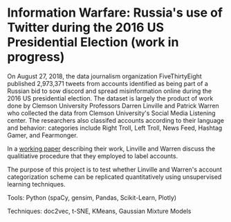 # Information Warfare: Russia's use of Twitter during the 2016 US Presidential Election (work in progress)

On August 27, 2018, the data journalism organization FiveThirtyEight published 2,973,371 tweets from accounts identified as being part of a Russian bid to sow discord and spread misinformation online during the 2016 US presidential election. The dataset is largely the product of work done by Clemson University Professors Darren Linville and Patrick Warren who collected the data from Clemson University's Social Media Listening center. The researchers also classifed accounts according to their language and behavior: categories include Right Troll, Left Troll, News Feed, Hashtag Gamer, and Fearmonger.

In a [working paper](http://pwarren.people.clemson.edu/Linvill_Warren_TrollFactory.pdf) describing their work, Linville and Warren discuss the qualitiative procedure that they employed to label accounts.

The purpose of this project is to test whether Linville and Warren's account categorization scheme can be replicated quantitatively using unsupervised learning techniques.


Tools: Python (spaCy, gensim, Pandas, Scikit-Learn, Plotly) 

Techniques: doc2vec, t-SNE, KMeans, Gaussian Mixture Models

